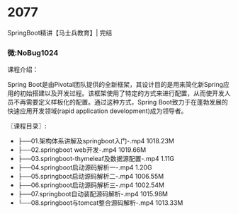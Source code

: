 # 2077
SpringBoot精讲【马士兵教育】| 完结
### 微:NoBug1024 


课程介绍：

Spring Boot是由Pivotal团队提供的全新框架，其设计目的是用来简化新Spring应用的初始搭建以及开发过程。该框架使用了特定的方式来进行配置，从而使开发人员不再需要定义样板化的配置。通过这种方式，Spring Boot致力于在蓬勃发展的快速应用开发领域(rapid application development)成为领导者。


〖课程目录〗:


- ├──01.架构体系讲解及springboot入门-.mp4  1018.23M
- ├──02.springboot  web开发-.mp4  1019.66M
- ├──03.springboot-thymeleaf及数据源配置-.mp4  1.11G
- ├──04.springboot启动源码解析一-.mp4  1.20G
- ├──05.springboot启动源码解析二-.mp4  1006.55M
- ├──06.springboot启动源码解析三-.mp4  1002.54M
- ├──07.springboot自动装配源码解析-.mp4  1015.98M
- └──08.springboot与tomcat整合源码解析-.mp4  1013.33M
